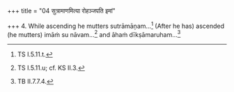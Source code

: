 +++
title = "04 सुत्रामाणमित्या रोहञ्जपति इमां"

+++
4. While ascending he mutters sutrāmāņam...[^1] (After he has) ascended (he mutters) imāṁ su nāvam...[^2] and āhaṁ dīkṣāmaruham...[^3]  


[^1]: TS I.5.11.t.  

[^2]: TS I.5.11.u; cf. KS II.3.  

[^3]: TB II.7.7.4.  

